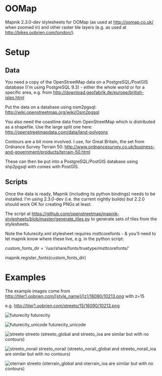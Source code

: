 OOMap
=====

Mapnik 2.3.0-dev stylesheets for OOMap (as used at http://oomap.co.uk/ when zoomed in) and other raster tile layers (e.g. as used at http://bikes.oobrien.com/london/).

Setup
===

Data
---

You need a copy of the OpenStreetMap data on a PostgreSQL/PostGIS database (I'm using PostgreSQL 9.3) - either the whole world or for a specific area, e.g. from http://download.geofabrik.de/europe/british-isles.html

Put the data on a database using osm2pgsql: http://wiki.openstreetmap.org/wiki/Osm2pgsql

You also need the coastline data from OpenStreetMap which is distributed as a shapefile. Use the large split one here: http://openstreetmapdata.com/data/land-polygons

Contours are a bit more involved. I use, for Great Britain, the set from Ordnance Survey Terrain 50: http://www.ordnancesurvey.co.uk/business-and-government/products/terrain-50.html

These can then be put into a PostgreSQL/PostGIS database using shp2pgsql with comes with PostGIS.

Scripts
---

Once the data is ready, Mapnik (including its python bindings) needs to be installed. I'm using 2.3.0-dev (i.e. the current nightly builds) but 2.2.0 should work OK for creating PNGs at least.

The script at https://github.com/openstreetmap/mapnik-stylesheets/blob/master/generate_tiles.py to generate sets of tiles from the stylesheets.

Note the futurecity.xml stylesheet requires msttcorefonts - & you'll need to let mapnik know where these live, e.g. in the python script:

custom_fonts_dir = '/usr/share/fonts/truetype/msttcorefonts/'

mapnik.register_fonts(custom_fonts_dir)

Examples
===

The example images come from http://tiler1.oobrien.com/[style_name]/[z]/16090/10213.png with z=15

e.g. http://tiler1.oobrien.com/streeto/15/16090/10213.png


![futurecity](https://raw.github.com/oobrien/oomap/master/examples/futurecity_z15.png "futurecity") futurecity

![futurecity_unicode](https://raw.github.com/oobrien/oomap/master/examples/futurecity_unicode_z15.png "futurecity_unicode") futurecity_unicode

![streeto](https://raw.github.com/oobrien/oomap/master/examples/streeto_z15.png "streeto") streeto (streeto_global and streeto_ioa are similar but with no contours)

![streeto_norail](https://raw.github.com/oobrien/oomap/master/examples/streeto_norail_z15.png "streeto_norail") streeto_norail (streeto_norail_global and streeto_norail_ioa are similar but with no contours)

![oterrain](https://raw.github.com/oobrien/oomap/master/examples/oterrain_z15.png "oterrain") streeto (oterrain_global and oterrain_ioa are similar but with no contours)

